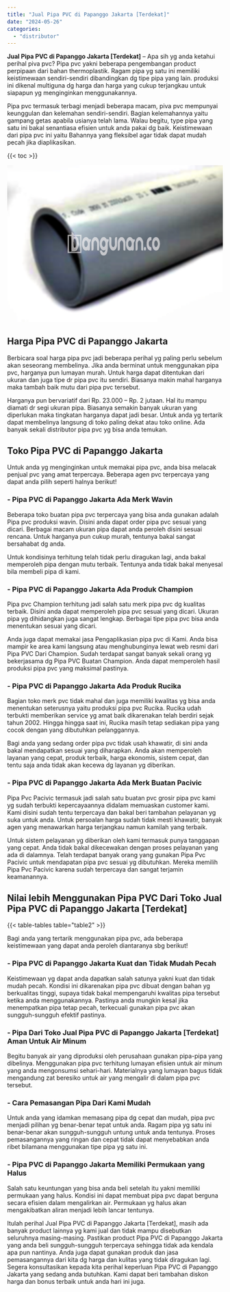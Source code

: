 ```yaml
---
title: "Jual Pipa PVC di Papanggo Jakarta [Terdekat]"
date: "2024-05-26"
categories: 
  - "distributor"
---
```


**Jual Pipa PVC di Papanggo Jakarta \[Terdekat\]** – Apa sih yg anda ketahui perihal piva pvc? Pipa pvc yakni beberapa pengembangan product perpipaan dari bahan thermoplastik. Ragam pipa yg satu ini memiliki keistimewaan sendiri-sendiri dibandingkan dg tipe pipa yang lain. produksi ini dikenal multiguna dg harga dan harga yang cukup terjangkau untuk siapapun yg menginginkan menggunakannya.

Pipa pvc termasuk terbagi menjadi beberapa macam, piva pvc mempunyai keunggulan dan kelemahan sendiri-sendiri. Bagian kelemahannya yaitu gampang getas apabila usianya telah lama. Walau begitu, type pipa yang satu ini bakal senantiasa efisien untuk anda pakai dg baik. Keistimewaan dari pipa pvc ini yaitu Bahannya yang fleksibel agar tidak dapat mudah pecah jika diaplikasikan.

{{< toc >}}

![](/images/jaul-pipa-pvc-65.png)

## Harga Pipa PVC di Papanggo Jakarta

Berbicara soal harga pipa pvc jadi beberapa perihal yg paling perlu sebelum akan seseorang membelinya. Jika anda berminat untuk menggunakan pipa pvc, harganya pun lumayan murah. Untuk harga dapat ditentukan dari ukuran dan juga tipe dr pipa pvc itu sendiri. Biasanya makin mahal harganya maka tambah baik mutu dari pipa pvc tersebut.

Harganya pun bervariatif dari Rp. 23.000 – Rp. 2 jutaan. Hal itu mampu diamati dr segi ukuran pipa. Biasanya semakin banyak ukuran yang diperlukan maka tingkatan harganya dapat jadi besar. Untuk anda yg tertarik dapat membelinya langsung di toko paling dekat atau toko online. Ada banyak sekali distributor pipa pvc yg bisa anda temukan.

## Toko Pipa PVC di Papanggo Jakarta

Untuk anda yg menginginkan untuk memakai pipa pvc, anda bisa melacak penjual pvc yang amat terpercaya. Beberapa agen pvc terpercaya yang dapat anda pilih seperti halnya berikut!

### \- Pipa PVC di Papanggo Jakarta Ada Merk Wavin

Beberapa toko buatan pipa pvc terpercaya yang bisa anda gunakan adalah Pipa pvc produksi wavin. Disini anda dapat order pipa pvc sesuai yang dicari. Berbagai macam ukuran pipa dapat anda peroleh disini sesuai rencana. Untuk harganya pun cukup murah, tentunya bakal sangat bersahabat dg anda.

Untuk kondisinya terhitung telah tidak perlu diragukan lagi, anda bakal memperoleh pipa dengan mutu terbaik. Tentunya anda tidak bakal menyesal bila membeli pipa di kami.

### \- Pipa PVC di Papanggo Jakarta Ada Produk Champion

Pipa pvc Champion terhitung jadi salah satu merk pipa pvc dg kualitas terbaik. Disini anda dapat memperoleh pipa pvc sesuai yang dicari. Ukuran pipa yg dihidangkan juga sangat lengkap. Berbagai tipe pipa pvc bisa anda menentukan sesuai yang dicari.

Anda juga dapat memakai jasa Pengaplikasian pipa pvc di Kami. Anda bisa mampir ke area kami langsung atau menghubunginya lewat web resmi dari Pipa PVC Dari Champion. Sudah terdapat sangat banyak sekali orang yg bekerjasama dg Pipa PVC Buatan Champion. Anda dapat memperoleh hasil produksi pipa pvc yang maksimal pastinya.

### \- Pipa PVC di Papanggo Jakarta Ada Produk Rucika

Bagian toko merk pvc tidak mahal dan juga memiliki kwalitas yg bisa anda menentukan seterusnya yaitu produksi pipa pvc Rucika. Rucika udah terbukti memberikan service yg amat baik dikarenakan telah berdiri sejak tahun 2002. Hingga hingga saat ini, Rucika masih tetap sediakan pipa yang cocok dengan yang dibutuhkan pelanggannya.

Bagi anda yang sedang order pipa pvc tidak usah khawatir, di sini anda bakal mendapatkan sesuai yang diharapkan. Anda akan memperoleh layanan yang cepat, produk terbaik, harga ekonomis, sistem cepat, dan tentu saja anda tidak akan kecewa dg layanan yg diberikan.

### \- Pipa PVC di Papanggo Jakarta Ada Merk Buatan Pacivic

Pipa Pvc Pacivic termasuk jadi salah satu buatan pvc grosir pipa pvc kami yg sudah terbukti kepercayaannya didalam memuaskan customer kami. Kami disini sudah tentu terpercaya dan bakal beri tambahan pelayanan yg suka untuk anda. Untuk persoalan harga sudah tidak mesti khawatir, banyak agen yang menawarkan harga terjangkau namun kamilah yang terbaik.

Untuk sistem pelayanan yg diberikan oleh kami termasuk punya tanggapan yang cepat. Anda tidak bakal dikecewakan dengan proses pelayanan yang ada di dalamnya. Telah terdapat banyak orang yang gunakan Pipa Pvc Pacivic untuk mendapatan pipa pvc sesuai yg dibutuhkan. Mereka memilih Pipa Pvc Pacivic karena sudah terpercaya dan sangat terjamin keamanannya.

## Nilai lebih Menggunakan Pipa PVC Dari Toko Jual Pipa PVC di Papanggo Jakarta \[Terdekat\]

{{< table-tables table="table2" >}}

Bagi anda yang tertarik menggunakan pipa pvc, ada beberapa keistimewaan yang dapat anda peroleh diantaranya sbg berikut!

### \- Pipa PVC di Papanggo Jakarta Kuat dan Tidak Mudah Pecah

Keistimewaan yg dapat anda dapatkan salah satunya yakni kuat dan tidak mudah pecah. Kondisi ini dikarenakan pipa pvc dibuat dengan bahan yg berkualitas tinggi, supaya tidak bakal mempengaruhi kwalitas pipa tersebut ketika anda menggunakannya. Pastinya anda mungkin kesal jika menempatkan pipa tetap pecah, terkecuali gunakan pipa pvc akan sungguh-sungguh efektif pastinya.

### \- Pipa Dari Toko Jual Pipa PVC di Papanggo Jakarta \[Terdekat\] Aman Untuk Air Minum

Begitu banyak air yang diproduksi oleh perusahaan gunakan pipa-pipa yang dibelinya. Menggunakan pipa pvc terhitung lumayan efisien untuk air minum yang anda mengonsumsi sehari-hari. Materialnya yang lumayan bagus tidak mengandung zat beresiko untuk air yang mengalir di dalam pipa pvc tersebut.

### \- Cara Pemasangan Pipa Dari Kami Mudah

Untuk anda yang idamkan memasang pipa dg cepat dan mudah, pipa pvc menjadi pilihan yg benar-benar tepat untuk anda. Ragam pipa yg satu ini benar-benar akan sungguh-sungguh untung untuk anda tentunya. Proses pemasangannya yang ringan dan cepat tidak dapat menyebabkan anda ribet bilamana menggunakan tipe pipa yg satu ini.

### \- Pipa PVC di Papanggo Jakarta Memiliki Permukaan yang Halus

Salah satu keuntungan yang bisa anda beli setelah itu yakni memiliki permukaan yang halus. Kondisi ini dapat membuat pipa pvc dapat berguna secara efisien dalam mengalirkan air. Permukaan yg halus akan mengakibatkan aliran menjadi lebih lancar tentunya.

Itulah perihal Jual Pipa PVC di Papanggo Jakarta \[Terdekat\], masih ada banyak product lainnya yg kami jual dan tidak mampu disebutkan seluruhnya masing-masing. Pastikan product Pipa PVC di Papanggo Jakarta yang anda beli sungguh-sungguh terpercaya sehingga tidak ada kendala apa pun nantinya. Anda juga dapat gunakan produk dan jasa pemasangannya dari kita dg harga dan kulitas yang tidak diragukan lagi. Segera konsultasikan kepada kita perihal keperluan Pipa PVC di Papanggo Jakarta yang sedang anda butuhkan. Kami dapat beri tambahan diskon harga dan bonus terbaik untuk anda hari ini juga.
